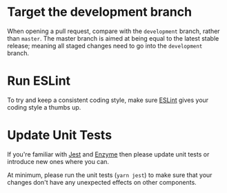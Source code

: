 Target the development branch
=============================
When opening a pull request, compare with the `development` branch, rather than `master`. The master branch is aimed at being equal to the latest stable release; meaning all staged changes need to go into the `development` branch.

Run ESLint
==========
To try and keep a consistent coding style, make sure [ESLint](https://eslint.org/) gives your coding style a thumbs up.

Update Unit Tests
=================
If you're familiar with [Jest](https://jestjs.io/) and [Enzyme](https://airbnb.io/enzyme/) then please update unit tests or introduce new ones where you can.

At minimum, please run the unit tests (`yarn jest`) to make sure that your changes don't have any unexpected effects on other components.
